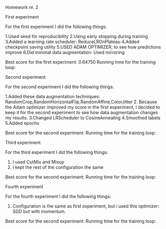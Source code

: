 Homework nr. 2


First experiment

For the first experiment I did the following things:

1.Used seed for reproducibility
2.Using early stopping during training
3.Added a learning rate scheduler: ReduceLROnPlateau
4.Added checkpoint saving utility
5.USED ADAM OPTIMIZER, to see how predictions improve
6.Did minimal data augmentation: Used mirroring

Best score for the first experiment: 0.64750
Running time for the training loop: 

Second experiment

For the second experiment I did the following things:

1.Added these data augmentation techniques: RandomCrop,RandomHorizontalFlip,RandomAffine,ColorJitter
2. Because the Adam optimizer improved my score in the first experiment, I decided to keep it for the second experiment to see how data augmentation changes my results.
3.Changed LRScheduler to CosineAnnealing
4.Smoothed labels
5.Added epochs

Best score for the second experiment: 
Running time for the training loop: 


Third experiment

For the third experiment I did the following things:


1. I used CutMix and Mixup 
2. I kept the rest of the configuration the same

Best score for the second experiment: 
Running time for the training loop: 


Fourth experiment

For the fourth experiment I did the following things:

1. Configuration is the same as first experiment, but i used this optimizer: SGD but with momentum.

Best score for the second experiment: 
Running time for the training loop: 


